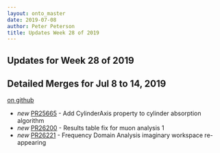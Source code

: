 ```yaml
---
layout: onto_master
date: 2019-07-08
author: Peter Peterson
title: Updates Week 28 of 2019
---
```

Updates for Week 28 of 2019
---------------------------

Detailed Merges for Jul 8 to 14, 2019
-------------------------------------
[on github](https://github.com/mantidproject/mantid/pulls?q=is%3Apr+merged%3A2019-07-09..2019-07-14)

* *new* [PR25665](https://github.com/mantidproject/mantid/pull/25665) - Add CylinderAxis property to cylinder absorption algorithm
* *new* [PR26200](https://github.com/mantidproject/mantid/pull/26200) - Results  table fix for muon analysis 1
* *new* [PR26221](https://github.com/mantidproject/mantid/pull/26221) - Frequency Domain Analysis imaginary workspace re-appearing
